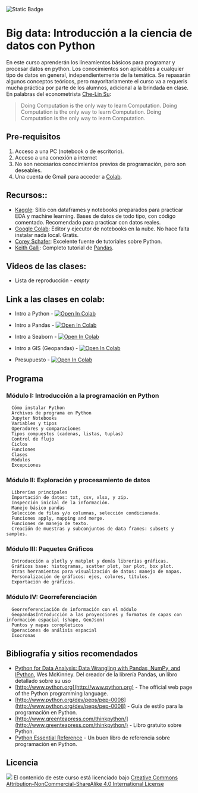 ![Static Badge](https://img.shields.io/badge/Ciencias%20Econ%C3%B3micas%20UNLP-Graduados-red?style=flat)

# Big data: Introducción a la ciencia de datos con Python

En este curso aprenderán los líneamientos básicos para programar y procesar datos en python. Los conocimientos son aplicables a cualquier tipo de datos en general, independientemente de la temática. Se repasarán algunos conceptos teóricos, pero mayoritariamente el curso va a requeris mucha práctica por parte de los alumnos, adicional a la brindada en clase. En palabras del econometrista [Che-Lin Su](https://bfi.uchicago.edu/people/che-lin-su):

> Doing Computation is the only way to learn Computation. Doing Computation is the only way to learn Computation. Doing Computation is the only way to learn Computation.

## Pre-requisitos

1. Acceso a una PC (notebook o de escritorio).
2. Acceso a una conexión a internet 
3. No son necesarios conocimientos previos de programación, pero son deseables.
4. Una cuenta de Gmail para acceder a [Colab](https://colab.research.google.com).
   
## Recursos::

- [Kaggle](https://www.kaggle.com/):  Sitio con dataframes y notebooks preparados para practicar EDA y machine learning. Bases de datos de todo tipo, con código comentado. Recomendado para practicar con datos reales.
- [Google Colab](https://colab.research.google.com): Editor y ejecutor de notebooks en la nube. No hace falta instalar nada local. Gratis.
- [Corey Schafer](https://www.youtube.com/c/Coreyms/playlists): Excelente fuente de tutoriales sobre Python.
- [Keith Galli](https://www.youtube.com/watch?v=vmEHCJofslg&t=13s): Completo tutorial de [Pandas](https://pandas.pydata.org/).

## Videos de las clases:

- Lista de reproducción - _empty_

## Link a las clases en colab:

- Intro a Python - [![Open In Colab](https://colab.research.google.com/assets/colab-badge.svg)](https://colab.research.google.com/github/matog/Flacso_ciencia_de_datos_python_2022/blob/main/Clase1/0%20-%20Introduccion%20a%20Python.ipynb)

- Intro a Pandas - [![Open In Colab](https://colab.research.google.com/assets/colab-badge.svg)](https://colab.research.google.com/github/matog/datos_graduados/blob/main/Clase2/Introducci%C3%B3n%20a%20pandas.ipynb)

- Intro a Seaborn - [![Open In Colab](https://colab.research.google.com/assets/colab-badge.svg)](https://colab.research.google.com/github/matog/datos_graduados/blob/main/Clase2/Intro%20a%20seaborn.ipynb)

- Intro a GIS (Geopandas) - [![Open In Colab](https://colab.research.google.com/assets/colab-badge.svg)](https://colab.research.google.com/github/matog/datos_graduados/blob/main/Clase3/4%20-%20GIS.ipynb)

- Presupuesto - [![Open In Colab](https://colab.research.google.com/assets/colab-badge.svg)](https://colab.research.google.com/github/matog/datos_graduados/blob/main/Clase4/Presupuesto.ipynb)

## Programa

### Módulo I: Introducción a la programación en Python
      Cómo instalar Python
      Archivos de programa en Python
      Jupyter Notebooks
      Variables y tipos
      Operadores y comparaciones
      Tipos compuestos (cadenas, listas, tuplas)
      Control de flujo
      Ciclos
      Funciones
      Clases
      Módulos
      Excepciones

### Módulo II: Exploración y procesamiento de datos
      
      Librerías principales
      Importación de datos: txt, csv, xlsx, y zip.
      Inspección inicial de la información.
      Manejo básico pandas
      Selección de filas y/o columnas, selección condicionada.
      Funciones apply, mapping and merge.
      Funciones de manejo de texto.
      Creación de muestras y subconjuntos de data frames: subsets y samples.

### Módulo III: Paquetes Gráficos

      Introducción a plotly y matplot y demás librerías gráficas.
      Gráficos base: histogramas, scatter plot, bar plot, box plot.
      Otras herramientas para visualización de datos: manejo de mapas.
      Personalización de gráficos: ejes, colores, títulos.
      Exportación de gráficos.

### Módulo IV: Georreferenciación
      Georreferenciación de información con el módulo 
      GeopandasIntroducción a las proyecciones y formatos de capas con  información espacial (shape, GeoJson)
      Puntos y mapas coropleticos
      Operaciones de análisis espacial
      Isocronas

## Bibliografía y sitios recomendados

- [Python for Data Analysis: Data Wrangling with Pandas, NumPy, and IPython](https://wesmckinney.com/book/), Wes McKinney. Del creador de la librería Pandas, un libro detallado sobre su uso
- [http://www.python.org](http://www.python.org) - The official web page of the Python programming language.
- [http://www.python.org/dev/peps/pep-0008](http://www.python.org/dev/peps/pep-0008) - Guía de estilo para la programación en Python. 
- [http://www.greenteapress.com/thinkpython/](http://www.greenteapress.com/thinkpython/) - Libro gratuito sobre Python.
- [Python Essential Reference](http://www.amazon.com/Python-Essential-Reference-4th-Edition/dp/0672329786) - Un buen libro de referencia sobre programación en Python.


## Licencia

![](https://licensebuttons.net/l/by-nc-sa/4.0/80x15.png) El contenido de este curso está licenciado bajo [Creative Commons Attribution-NonCommercial-ShareAlike 4.0 International License](http://creativecommons.org/licenses/by-nc-sa/4.0/)
